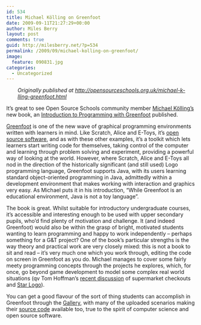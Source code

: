 ```yaml
---
id: 534
title: Michael Kölling on Greenfoot
date: 2009-09-11T21:27:29+00:00
author: Miles Berry
layout: post 
comments: true
guid: http://milesberry.net/?p=534
permalink: /2009/09/michael-kolling-on-greenfoot/
image:
  feature: 090831.jpg
categories:
  - Uncategorized
---
```

<p style="padding-left: 30px">
  <em>Originally published at <a href="http://opensourceschools.org.uk/michael-k-lling-greenfoot.html">http://opensourceschools.org.uk/michael-k-lling-greenfoot.html</a></em>
</p>

It&#8217;s great to see Open Source Schools community member [Michael Kölling&#8217;s](http://blogs.kent.ac.uk/mik/) new book, an [Introduction to Programming with Greenfoot](http://www.amazon.co.uk/gp/product/0136037534?ie=UTF8&tag=greenfoot-21&linkCode=as2&camp=1634&creative=6738&creativeASIN=0136037534) published.

[Greenfoot](http://www.greenfoot.org/) is one of the new wave of graphical programming environments written with learners in mind. Like Scratch, Alice and E-Toys, it&#8217;s [open source software](http://opensourceschools.org.uk/glossary/term/85), and as with these other examples, it&#8217;s a toolkit which lets learners start writing code for themselves, taking control of the computer and learning through problem solving and experiment, providing a powerful way of looking at the world. However, where Scratch, Alice and E-Toys all nod in the direction of the historically significant (and still used) Logo programming language, Greenfoot supports Java, with its users learning standard object-oriented programming in Java, admittedly within a development environment that makes working with interaction and graphics very easy. As Michael puts it in his introduction, &#8220;While Greenfoot is an educational environment, Java is not a toy language&#8221;.<!--more-->

The book is great. Whilst suitable for introductory undergraduate courses, it&#8217;s accessible and interesting enough to be used with upper secondary pupils, who&#8217;d find plenty of motivation and challenge. It (and indeed Greenfoot) would also be within the grasp of bright, motivated students wanting to learn programming and happy to work independently &#8211; perhaps something for a G&T project? One of the book&#8217;s particular strengths is the way theory and practical work are very closely mixed: this is not a book to sit and read &#8211; it&#8217;s very much one which you work through, editing the code on screen in Greenfoot as you do. Michael manages to cover some fairly meety programming concepts through the projects he explores, which, for once, go beyond game development to model some complex real world situations (qv Tom Hoffman&#8217;s [recent discussion](http://www.tuttlesvc.org/2009/09/what-can-you-do-with-this-starlogo.html) of supermarket checkouts and [Star Logo](http://education.mit.edu/starlogo/)).

You can get a good flavour of the sort of thing students can accomplish in Greenfoot through the [Gallery](http://www.greenfootgallery.org/), with many of the uploaded scenarios making their [source code](http://opensourceschools.org.uk/glossary/term/101) available too, true to the spirit of computer science and open source software.